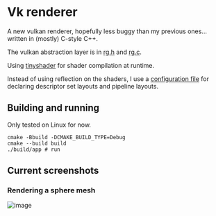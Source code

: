 # Vk renderer

A new vulkan renderer, hopefully less buggy than my previous ones... written in (mostly) C-style C++.

The vulkan abstraction layer is in
[rg.h](https://github.com/felipeagc/vk_renderer/blob/master/thirdparty/rg/rg.h)
and [rg.c](https://github.com/felipeagc/vk_renderer/blob/master/thirdparty/rg/rg.c).

Using [tinyshader](https://github.com/felipeagc/tinyshader) for shader compilation at runtime.

Instead of using reflection on the shaders, I use a [configuration file](https://github.com/felipeagc/vk_renderer/blob/master/spec.json)
for declaring descriptor set layouts and pipeline layouts.

## Building and running

Only tested on Linux for now.

```
cmake -Bbuild -DCMAKE_BUILD_TYPE=Debug
cmake --build build
./build/app # run
```

## Current screenshots

### Rendering a sphere mesh

![image](https://user-images.githubusercontent.com/17355488/107703911-2287fc00-6c9b-11eb-9cb9-c8a1914eecb6.png)
